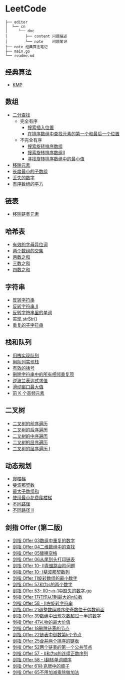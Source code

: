 # LeetCode

```text
├── editor
│  └── cn
│     └── doc
│        ├── content 问题描述
│        └── note    问题笔记
├── note 经典算法笔记
├── main.go
└── readme.md
```

## 经典算法

* [KMP](note/KMP.MD)

## 数组

* [二分查找](editor/cn/704二分查找.go)
    * 完全有序
        * [搜索插入位置](editor/cn/35搜索插入位置.go)
        * [在排序数组中查找元素的第一个和最后一个位置](editor/cn/34在排序数组中查找元素的第一个和最后一个位置.go)
    * 不完全有序
        * [搜索旋转排序数组](editor/cn/33搜索旋转排序数组.go)
        * [搜索旋转排序数组II](editor/cn/81搜索旋转排序数组%20II.go)
        * [寻找旋转排序数组中的最小值](editor/cn/153寻找旋转排序数组中的最小值.go)
* [移除元素](editor/cn/27移除元素.go)
* [长度最小的子数组](editor/cn/209长度最小的子数组.go)
* [丢失的数字](editor/cn/268丢失的数字.go)
* [有序数组的平方](editor/cn/977有序数组的平方.go)

## 链表

* [移除链表元素](editor/cn/203移除链表元素.go)

## 哈希表

* [有效的字母异位词](editor/cn/242有效的字母异位词.go)
* [两个数组的交集](editor/cn/349两个数组的交集.go)
* [两数之和](editor/cn/1两数之和.go)
* [三数之和](editor/cn/15三数之和.go)
* [四数之和](editor/cn/18四数之和.go)

## 字符串

* [反转字符串](editor/cn/344反转字符串.go)
* [反转字符串 II](editor/cn/541反转字符串%20II.go)
* [反转字符串里的单词](editor/cn/151翻转字符串里的单词.go)
* [实现 strStr()](editor/cn/28实现%20strStr().go)
* [重复的子字符串](editor/cn/459重复的子字符串.go)

## 栈和队列

* [用栈实现队列](editor/cn/232用栈实现队列.go)
* [用队列实现栈](editor/cn/225用队列实现栈.go)
* [有效的括号](editor/cn/20有效的括号.go)
* [删除字符串中的所有相邻重复项](editor/cn/1047删除字符串中的所有相邻重复项.go)
* [逆波兰表达式求值](editor/cn/150逆波兰表达式求值.go)
* [滑动窗口最大值](editor/cn/239滑动窗口最大值.go)
* [前 K 个高频元素](editor/cn/347前%20K%20个高频元素.go)

## 二叉树

* [二叉树的前序遍历](editor/cn/144二叉树的前序遍历.go)
* [二叉树的后序遍历](editor/cn/145二叉树的后序遍历.go)
* [二叉树的中序遍历](editor/cn/94二叉树的中序遍历.go)
* [二叉树的层序遍历](editor/cn/102二叉树的层序遍历.go)
* [二叉树的层序遍历 I](editor/cn/107二叉树的层序遍历%20II.go)

## 动态规划

* [爬楼梯](editor/cn/70爬楼梯.go)
* [斐波那契数](editor/cn/509斐波那契数.go)
* [最大子数组和](editor/cn/53最大子数组和.go)
* [使用最小花费爬楼梯](editor/cn/746使用最小花费爬楼梯.go)
* [不同路径](editor/cn/62不同路径.go)
* [不同路径 II](editor/cn/63不同路径%20II.go)

## 剑指 Offer (第二版)

* [剑指 Offer 03数组中重复的数字](editor/cn/剑指%20Offer%2003数组中重复的数字.go)
* [剑指 Offer 04二维数组中的查找](editor/cn/剑指%20Offer%2004二维数组中的查找.go)
* [剑指 Offer 05替换空格](editor/cn/剑指%20Offer%2005替换空格.go)
* [剑指 Offer 06从尾到头打印链表](editor/cn/剑指%20Offer%2006从尾到头打印链表.go)
* [剑指 Offer 10- II青蛙跳台阶问题](editor/cn/剑指%20Offer%2010-%20II青蛙跳台阶问题.go)
* [剑指 Offer 10- I斐波那契数列](editor/cn/剑指%20Offer%2010-%20I斐波那契数列.go)
* [剑指 Offer 11旋转数组的最小数字](editor/cn/剑指%20Offer%2011旋转数组的最小数字.go)
* [剑指 Offer 57和为s的两个数字](editor/cn/剑指%20Offer%2057和为s的两个数字.go)
* [剑指 Offer 53- II0～n-1中缺失的数字.go](editor/cn/剑指%20Offer%2053%20-%20II0～n-1中缺失的数字.go)
* [剑指 Offer 17打印从1到最大的n位数](editor/cn/剑指%20Offer%2017打印从1到最大的n位数.go)
* [剑指 Offer 58 - II左旋转字符串](editor/cn/剑指%20Offer%2058%20-%20II左旋转字符串.go)
* [剑指 Offer 21调整数组顺序使奇数位于偶数前面](editor/cn/剑指%20Offer%2021调整数组顺序使奇数位于偶数前面.go)
* [剑指 Offer 39数组中出现次数超过一半的数字](editor/cn/剑指%20Offer%2039数组中出现次数超过一半的数字.go)
* [剑指 Offer 47礼物的最大价值](editor/cn/剑指%20Offer%2047礼物的最大价值.go)
* [剑指 Offer 18删除链表的节点](editor/cn/剑指%20Offer%2018删除链表的节点.go)
* [剑指 Offer 22链表中倒数第k个节点](editor/cn/剑指%20Offer%2022链表中倒数第k个节点.go)
* [剑指 Offer 25合并两个排序的链表](editor/cn/剑指%20Offer%2025合并两个排序的链表.go)
* [剑指 Offer 52两个链表的第一个公共节点](editor/cn/剑指%20Offer%2052两个链表的第一个公共节点.go)
* [剑指 Offer 57 - II和为s的连续正数序列](editor/cn/剑指%20Offer%2057%20-%20II和为s的连续正数序列.go)
* [剑指 Offer 58 - I翻转单词顺序](editor/cn/剑指%20Offer%2058%20-%20I翻转单词顺序.go)
* [剑指 Offer 61扑克牌中的顺子](editor/cn/剑指%20Offer%2061扑克牌中的顺子.go)
* [剑指 Offer 65不用加减乘除做加法](editor/cn/剑指%20Offer%2065不用加减乘除做加法.go)